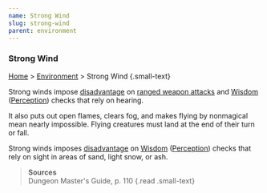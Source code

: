 ```yaml
---
name: Strong Wind
slug: strong-wind
parent: environment
---
```

### Strong Wind
[Home](dm-operations-center) > [Environment](environment) > Strong Wind {.small-text}

Strong winds impose [disadvantage](advantage-and-disadvantage) on [ranged weapon attacks](ranged-attack) and [Wisdom](wisdom) ([Perception](perception)) checks that rely on hearing.

It also puts out open flames, clears fog, and makes flying by nonmagical mean nearly impossible. Flying creatures must land at the end of their turn or fall.

Strong winds imposes [disadvantage](advantage-and-disadvantage) on [Wisdom](wisdom) ([Perception](perception)) checks that rely on sight in areas of sand, light snow, or ash.

> **Sources** <br/>
> Dungeon Master's Guide, p. 110
{.read .small-text}

